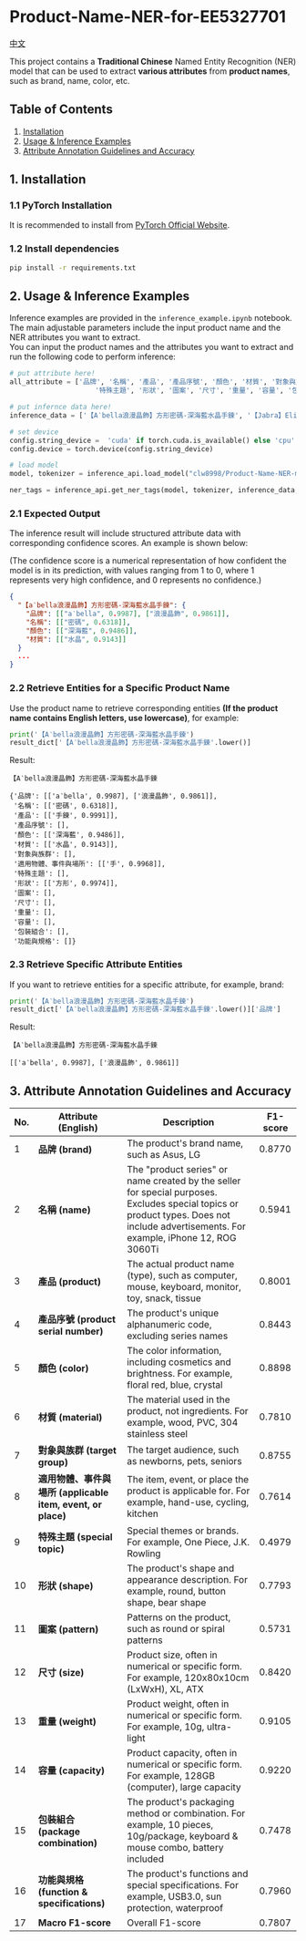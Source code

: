 # Product-Name-NER-for-EE5327701

[中文](./README.md)

This project contains a **Traditional Chinese** Named Entity Recognition (NER) model that can be used to extract **various attributes** from **product names**, such as brand, name, color, etc.

## Table of Contents

1. [Installation](#installation)
2. [Usage & Inference Examples](#usage--inference-examples)
3. [Attribute Annotation Guidelines and Accuracy](#attribute-annotation-guidelines-and-accuracy)

## 1. Installation

### 1.1 PyTorch Installation

It is recommended to install from [PyTorch Official Website](https://pytorch.org/get-started/locally/).

### 1.2 Install dependencies

```bash
pip install -r requirements.txt
```

## 2. Usage & Inference Examples

Inference examples are provided in the `inference_example.ipynb` notebook. The main adjustable parameters include the input product name and the NER attributes you want to extract.  
You can input the product names and the attributes you want to extract and run the following code to perform inference:

```python
# put attribute here!
all_attribute = ['品牌', '名稱', '產品', '產品序號', '顏色', '材質', '對象與族群', '適用物體、事件與場所', 
                     '特殊主題', '形狀', '圖案', '尺寸', '重量', '容量', '包裝組合', '功能與規格']

# put infernce data here!
inference_data = ['【A‵bella浪漫晶飾】方形密碼-深海藍水晶手鍊', '【Jabra】Elite 4 ANC真無線降噪藍牙耳機 (藍牙5.2雙設備連接)']

# set device
config.string_device =  'cuda' if torch.cuda.is_available() else 'cpu'
config.device = torch.device(config.string_device)

# load model
model, tokenizer = inference_api.load_model("clw8998/Product-Name-NER-model", device=config.device)

ner_tags = inference_api.get_ner_tags(model, tokenizer, inference_data, all_attribute)
```

### 2.1 Expected Output

The inference result will include structured attribute data with corresponding confidence scores. An example is shown below:

(The confidence score is a numerical representation of how confident the model is in its prediction, with values ranging from 1 to 0, where 1 represents very high confidence, and 0 represents no confidence.)

```json
{
  "【a‵bella浪漫晶飾】方形密碼-深海藍水晶手鍊": {
    "品牌": [["a‵bella", 0.9987], ["浪漫晶飾", 0.9861]],
    "名稱": [["密碼", 0.6318]],
    "顏色": [["深海藍", 0.9486]],
    "材質": [["水晶", 0.9143]]
  }
  ...
}
```

### 2.2 Retrieve Entities for a Specific Product Name

Use the product name to retrieve corresponding entities **(If the product name contains English letters, use lowercase)**, for example:

```python
print('【A‵bella浪漫晶飾】方形密碼-深海藍水晶手鍊')
result_dict['【A‵bella浪漫晶飾】方形密碼-深海藍水晶手鍊'.lower()]
```

Result:

```
【A‵bella浪漫晶飾】方形密碼-深海藍水晶手鍊

{'品牌': [['a‵bella', 0.9987], ['浪漫晶飾', 0.9861]],
 '名稱': [['密碼', 0.6318]],
 '產品': [['手鍊', 0.9991]],
 '產品序號': [],
 '顏色': [['深海藍', 0.9486]],
 '材質': [['水晶', 0.9143]],
 '對象與族群': [],
 '適用物體、事件與場所': [['手', 0.9968]],
 '特殊主題': [],
 '形狀': [['方形', 0.9974]],
 '圖案': [],
 '尺寸': [],
 '重量': [],
 '容量': [],
 '包裝組合': [],
 '功能與規格': []}
```

### 2.3 Retrieve Specific Attribute Entities

If you want to retrieve entities for a specific attribute, for example, brand:

```python
print('【A‵bella浪漫晶飾】方形密碼-深海藍水晶手鍊')
result_dict['【A‵bella浪漫晶飾】方形密碼-深海藍水晶手鍊'.lower()]['品牌']
```

Result:

```
【A‵bella浪漫晶飾】方形密碼-深海藍水晶手鍊

[['a‵bella', 0.9987], ['浪漫晶飾', 0.9861]]
```

## 3. Attribute Annotation Guidelines and Accuracy

| No.  | Attribute (English)           | Description                                                                                     | F1-score |
|------|-------------------------------|-------------------------------------------------------------------------------------------------|----------|
| 1    | **品牌 (brand)**               | The product's brand name, such as Asus, LG                                                      | 0.8770   |
| 2    | **名稱 (name)**                | The "product series" or name created by the seller for special purposes. Excludes special topics or product types. Does not include advertisements. For example, iPhone 12, ROG 3060Ti | 0.5941   |
| 3    | **產品 (product)**             | The actual product name (type), such as computer, mouse, keyboard, monitor, toy, snack, tissue   | 0.8001   |
| 4    | **產品序號 (product serial number)** | The product's unique alphanumeric code, excluding series names                                  | 0.8443   |
| 5    | **顏色 (color)**               | The color information, including cosmetics and brightness. For example, floral red, blue, crystal | 0.8898   |
| 6    | **材質 (material)**            | The material used in the product, not ingredients. For example, wood, PVC, 304 stainless steel  | 0.7810   |
| 7    | **對象與族群 (target group)**   | The target audience, such as newborns, pets, seniors                                            | 0.8755   |
| 8    | **適用物體、事件與場所 (applicable item, event, or place)** | The item, event, or place the product is applicable for. For example, hand-use, cycling, kitchen | 0.7614   |
| 9    | **特殊主題 (special topic)**    | Special themes or brands. For example, One Piece, J.K. Rowling                                  | 0.4979   |
| 10   | **形狀 (shape)**               | The product's shape and appearance description. For example, round, button shape, bear shape     | 0.7793   |
| 11   | **圖案 (pattern)**             | Patterns on the product, such as round or spiral patterns                                       | 0.5731   |
| 12   | **尺寸 (size)**                | Product size, often in numerical or specific form. For example, 120x80x10cm (LxWxH), XL, ATX    | 0.8420   |
| 13   | **重量 (weight)**              | Product weight, often in numerical or specific form. For example, 10g, ultra-light               | 0.9105   |
| 14   | **容量 (capacity)**            | Product capacity, often in numerical or specific form. For example, 128GB (computer), large capacity | 0.9220   |
| 15   | **包裝組合 (package combination)** | The product's packaging method or combination. For example, 10 pieces, 10g/package, keyboard & mouse combo, battery included | 0.7478   |
| 16   | **功能與規格 (function & specifications)** | The product's functions and special specifications. For example, USB3.0, sun protection, waterproof | 0.7960   |
| 17   | **Macro F1-score**             | Overall F1-score                                                                                | 0.7807   |
